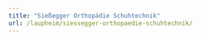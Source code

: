```yaml
---
title: "Sießegger Orthopädie Schuhtechnik"
url: /laupheim/siessegger-orthopaedie-schuhtechnik/
---
```

